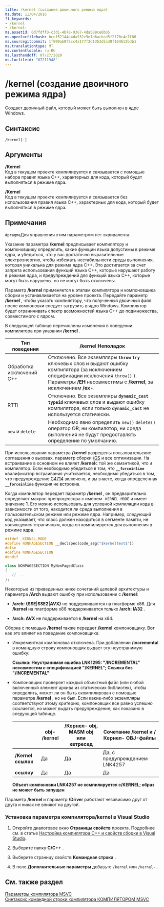 ```yaml
---
title: /kernel (создание двоичного режима ядра)
ms.date: 11/04/2016
f1_keywords:
- /kernel
- /kernel-
ms.assetid: 6d7fdff0-c3d1-4b78-9367-4da588ce8b05
ms.openlocfilehash: bcef52144e4da932e9e1b6acbcd5f2170c4c7f86
ms.sourcegitcommit: 1f009ab0f2cc4a177f2d1353d5a38f164612bdb1
ms.translationtype: MT
ms.contentlocale: ru-RU
ms.lasthandoff: 07/27/2020
ms.locfileid: "87211948"
---
```

# <a name="kernel-create-kernel-mode-binary"></a>/kernel (создание двоичного режима ядра)

Создает двоичный файл, который может быть выполнен в ядре Windows.

## <a name="syntax"></a>Синтаксис

```
/kernel[-]
```

## <a name="arguments"></a>Аргументы

**/Kernel**<br/>
Код в текущем проекте компилируется и связывается с помощью набора правил языка C++, характерных для кода, который будет выполняться в режиме ядра.

**/Kernel**<br/>
Код в текущем проекте компилируется и связывается без использования правил языка C++, характерных для кода, который будет выполняться в режиме ядра.

## <a name="remarks"></a>Примечания

`#pragma`Для управления этим параметром нет эквивалента.

Указание параметра **/kernel** предписывает компилятору и компоновщику определить, какие функции языка допустимы в режиме ядра, и убедиться, что у вас достаточно выразительные электроэнергию, чтобы избежать нестабильности среды выполнения, которая уникальна для режима ядра C++. Это достигается за счет запрета использования функций языка C++, которые нарушают работу в режиме ядра, и предупреждений для функций языка C++, которые могут быть нарушены, но не могут быть отключены.

Параметр **/kernel** применяется к этапам компилятора и компоновщика сборки и устанавливается на уровне проекта. Передайте параметр **/kernel** , чтобы указать компилятору, что полученный двоичный файл после компоновки следует загрузить в ядро Windows. Компилятор будет ограничивать спектр возможностей языка C++ до подмножества, совместимого с ядром.

В следующей таблице перечислены изменения в поведении компилятора при указании **/kernel** .

|Тип поведения|**/kernel** Неполадок|
|-------------------|---------------------------|
|Обработка исключений С++|Отключено. Все экземпляры **`throw`** **`try`** ключевых слов и выдают ошибку компилятора (за исключением спецификации исключения `throw()` ). Параметры **/EH** несовместимы с **/kernel**, за исключением **/ех-**.|
|RTTI|Отключено. Все экземпляры **`dynamic_cast`** **`typeid`** ключевых слов и выдают ошибку компилятора, если только **`dynamic_cast`** не используется статически.|
|`new` и `delete`|Необходимо явно определить `new()` `delete()` оператор OR; ни компилятор, ни среда выполнения не будут предоставлять определение по умолчанию.|

При использовании параметра **/kernel** разрешены пользовательские соглашения о вызовах, параметр сборки [/GS](gs-buffer-security-check.md) и все оптимизации. На встраивание в основном не влияет **/kernel**с той же семантикой, что и компилятор. Если необходимо убедиться в том, что **`__forceinline`** квалификатор встраивания учитывается, необходимо убедиться в том, что предупреждение [C4714](../../error-messages/compiler-warnings/compiler-warning-level-4-c4714.md) включено, и вы знаете, когда определенная **`__forceinline`** функция не встроена.

Когда компилятор передает параметр **/kernel** , он предварительно определяет макрос препроцессора с именем `_KERNEL_MODE` и имеет значение **1**. Его можно использовать для условной компиляции кода в зависимости от того, находится ли среда выполнения в пользовательском режиме или режиме ядра. Например, следующий код указывает, что класс должен находиться в сегменте памяти, не являющемся страничным, когда он компилируется для выполнения в режиме ядра.

```cpp
#ifdef _KERNEL_MODE
#define NONPAGESECTION __declspec(code_seg("$kerneltext$"))
#else
#define NONPAGESECTION
#endif

class NONPAGESECTION MyNonPagedClass
{
   // ...
};
```

Некоторые из приведенных ниже сочетаний целевой архитектуры и параметра **/Arch** выдают ошибку при использовании с **/kernel**:

- **/arch: {SSE&#124;SSE2&#124;AVX}** не поддерживаются на платформе x86. Для **/kernel** на платформе x86 поддерживается только **/arch: IA32** .

- **/arch: AVX** не поддерживается в **/kernel** на x64.

Сборка с помощью **/kernel** также передает **/kernel** компоновщику. Вот как это влияет на поведение компоновщика:

- Инкрементная компоновка отключена. При добавлении **/incremental** в командную строку компоновщик выдает эту неустранимую ошибку:

   **Ссылка: Неустранимая ошибка LNK1295: "/INCREMENTAL" несовместим с спецификацией "/KERNEL"; Ссылка без "/INCREMENTAL"**

- Компоновщик проверяет каждый объектный файл (или любой включенный элемент архива из статических библиотек), чтобы определить, может ли он быть скомпилирован с помощью параметра **/kernel** , но не был. Если какие-либо экземпляры соответствуют этому критерию, компоновщик все равно успешно ссылается, но может выдать предупреждение, как показано в следующей таблице.

   ||obj- **/kernel**|**/Кернел-** obj, MASM obj или квтресед|Сочетание **/kernel** и **/Кернел-** OBJ-файлы|
   |-|----------------------|-----------------------------------------------|-------------------------------------------------|
   |**/Kernel ссылок**|Да|Да|Да, с предупреждением LNK4257|
   |**ссылку**|Да|Да|Да|

   **Объект компоновки LNK4257 не компилируется с/KERNEL; образ не может быть запущен**

Параметр **/kernel** и параметр **/Driver** работают независимо друг от друга и никак не влияют на другой.

### <a name="to-set-the-kernel-compiler-option-in-visual-studio"></a>Установка параметра компилятора/kernel в Visual Studio

1. Откройте диалоговое окно **Страницы свойств** проекта. Подробнее см. в статье [Настройка компилятора C++ и свойств сборки в Visual Studio](../working-with-project-properties.md).

1. Выберите папку **C/C++** .

1. Выберите страницу свойств **Командная строка** .

1. В поле **Дополнительные параметры** добавьте `/kernel` или `/kernel-` .

## <a name="see-also"></a>См. также раздел

[Параметры компилятора MSVC](compiler-options.md)<br/>
[Синтаксис командной строки компилятора КОМПИЛЯТОРОМ MSVC](compiler-command-line-syntax.md)
